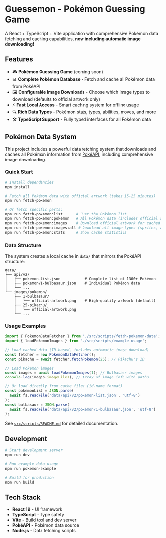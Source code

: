 # Guessemon - Pokémon Guessing Game

A React + TypeScript + Vite application with comprehensive Pokémon data fetching and caching capabilities, **now including automatic image downloading!**

## Features

- 🎮 **Pokémon Guessing Game** (coming soon)
- 📊 **Complete Pokémon Database** - Fetch and cache all Pokémon data from PokéAPI
- 🖼️ **Configurable Image Downloads** - Choose which image types to download (defaults to official artwork only)
- ⚡ **Fast Local Access** - Smart caching system for offline usage
- 🔍 **Rich Data Types** - Pokémon stats, types, abilities, moves, and more
- 🛠️ **TypeScript Support** - Fully typed interfaces for all Pokémon data

## Pokémon Data System

This project includes a powerful data fetching system that downloads and caches all Pokémon information from [PokéAPI](https://pokeapi.co/), including comprehensive image downloading.

### Quick Start

```bash
# Install dependencies
npm install

# Fetch all Pokémon data with official artwork (takes 15-25 minutes)
npm run fetch-pokemon

# Or fetch specific parts:
npm run fetch-pokemon:list      # Just the Pokémon list
npm run fetch-pokemon:pokemon   # All Pokémon data (includes official artwork)
npm run fetch-pokemon:images    # Download official artwork for cached Pokémon
npm run fetch-pokemon:images:all # Download all image types (sprites, artwork, etc.)
npm run fetch-pokemon:stats     # Show cache statistics
```

### Data Structure

The system creates a local cache in `data/` that mirrors the PokéAPI structure:

```
data/
├── api/v2/
│   ├── pokemon-list.json           # Complete list of 1300+ Pokémon
│   ├── pokemon/1-bulbasaur.json    # Individual Pokémon data
│   └── ...
└── images/pokemon/
    ├── 1-bulbasaur/
    │   └── official-artwork.png    # High-quality artwork (default)
    ├── 25-pikachu/
    │   └── official-artwork.png
    └── ...
```

### Usage Examples

```typescript
import { PokemonDataFetcher } from './src/scripts/fetch-pokemon-data';
import { loadPokemonImages } from './src/scripts/example-usage';

// Load cached data (ID-based, includes automatic image download)
const fetcher = new PokemonDataFetcher();
const pikachu = await fetcher.fetchPokemon(25); // Pikachu's ID

// Load Pokemon images
const images = await loadPokemonImages(1); // Bulbasaur images
console.log(images.imageFiles); // Array of image info with paths

// Or load directly from cache files (id-name format)
const pokemonList = JSON.parse(
  await fs.readFile('data/api/v2/pokemon-list.json', 'utf-8')
);
const bulbasaur = JSON.parse(
  await fs.readFile('data/api/v2/pokemon/1-bulbasaur.json', 'utf-8')
);
```

See [`src/scripts/README.md`](src/scripts/README.md) for detailed documentation.

## Development

```bash
# Start development server
npm run dev

# Run example data usage
npm run pokemon-example

# Build for production
npm run build
```

## Tech Stack

- **React 19** - UI framework
- **TypeScript** - Type safety
- **Vite** - Build tool and dev server
- **PokéAPI** - Pokémon data source
- **Node.js** - Data fetching scripts
